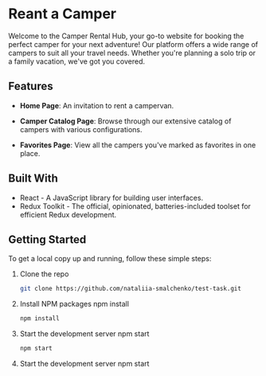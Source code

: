 # Reant a Camper

Welcome to the Camper Rental Hub, your go-to website for booking the perfect
camper for your next adventure! Our platform offers a wide range of campers to
suit all your travel needs. Whether you're planning a solo trip or a family
vacation, we've got you covered.

## Features

- **Home Page**: An invitation to rent a campervan.

- **Camper Catalog Page**: Browse through our extensive catalog of campers with
  various configurations.

- **Favorites Page**: View all the campers you've marked as favorites in one
  place.

## Built With

- React - A JavaScript library for building user interfaces.
- Redux Toolkit - The official, opinionated, batteries-included toolset for
  efficient Redux development.

## Getting Started

To get a local copy up and running, follow these simple steps:

1. Clone the repo
   ```sh
   git clone https://github.com/nataliia-smalchenko/test-task.git
   ```
2. Install NPM packages npm install
   ```sh
   npm install
   ```
3. Start the development server npm start
   ```sh
   npm start
   ```
4. Start the development server npm start
